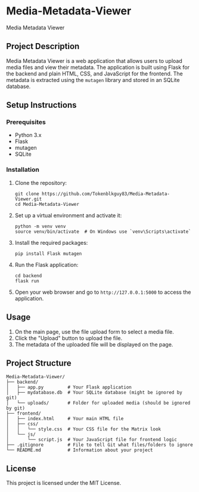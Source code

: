 # Media-Metadata-Viewer
Media Metadata Viewer

## Project Description

Media Metadata Viewer is a web application that allows users to upload media files and view their metadata. The application is built using Flask for the backend and plain HTML, CSS, and JavaScript for the frontend. The metadata is extracted using the `mutagen` library and stored in an SQLite database.

## Setup Instructions

### Prerequisites

- Python 3.x
- Flask
- mutagen
- SQLite

### Installation

1. Clone the repository:
   ```
   git clone https://github.com/Tokenblkguy83/Media-Metadata-Viewer.git
   cd Media-Metadata-Viewer
   ```

2. Set up a virtual environment and activate it:
   ```
   python -m venv venv
   source venv/bin/activate  # On Windows use `venv\Scripts\activate`
   ```

3. Install the required packages:
   ```
   pip install Flask mutagen
   ```

4. Run the Flask application:
   ```
   cd backend
   flask run
   ```

5. Open your web browser and go to `http://127.0.0.1:5000` to access the application.

## Usage

1. On the main page, use the file upload form to select a media file.
2. Click the "Upload" button to upload the file.
3. The metadata of the uploaded file will be displayed on the page.

## Project Structure

```
Media-Metadata-Viewer/
├── backend/
│   ├── app.py         # Your Flask application
│   ├── mydatabase.db  # Your SQLite database (might be ignored by git)
│   └── uploads/       # Folder for uploaded media (should be ignored by git)
├── frontend/
│   ├── index.html     # Your main HTML file
│   ├── css/
│   │   └── style.css  # Your CSS file for the Matrix look
│   └── js/
│       └── script.js  # Your JavaScript file for frontend logic
├── .gitignore         # File to tell Git what files/folders to ignore
└── README.md          # Information about your project
```

## License

This project is licensed under the MIT License.
